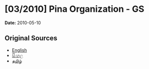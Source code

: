 # [03/2010] Pina Organization - GS

**Date:** 2010-05-10

## Original Sources

- [English](https://documents.gov.lk/view/bills/2010/5/03-2010_E.pdf)
- [සිංහල](https://documents.gov.lk/view/bills/2010/5/03-2010_S.pdf)
- [தமிழ்](https://documents.gov.lk/view/bills/2010/5/03-2010_T.pdf)
